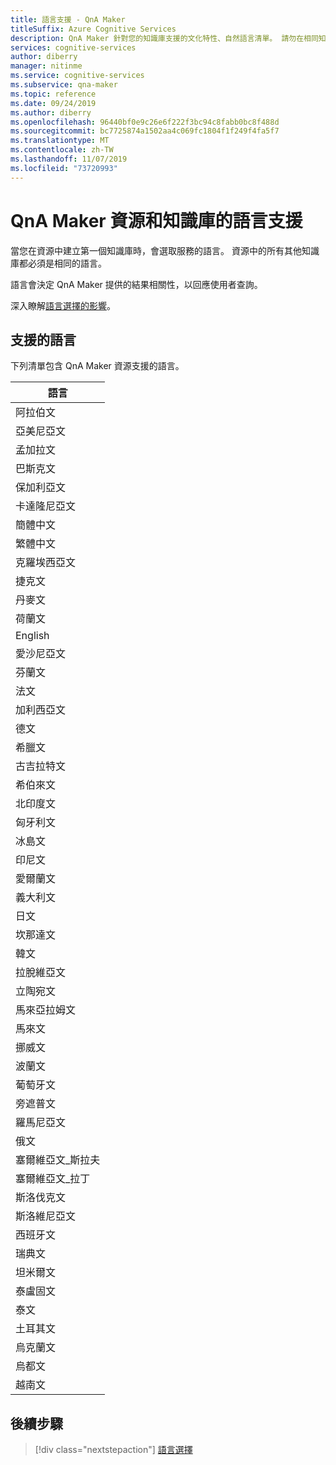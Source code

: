```yaml
---
title: 語言支援 - QnA Maker
titleSuffix: Azure Cognitive Services
description: QnA Maker 針對您的知識庫支援的文化特性、自然語言清單。 請勿在相同知識庫中混用語言。
services: cognitive-services
author: diberry
manager: nitinme
ms.service: cognitive-services
ms.subservice: qna-maker
ms.topic: reference
ms.date: 09/24/2019
ms.author: diberry
ms.openlocfilehash: 96440bf0e9c26e6f222f3bc94c8fabb0bc8f488d
ms.sourcegitcommit: bc7725874a1502aa4c069fc1804f1f249f4fa5f7
ms.translationtype: MT
ms.contentlocale: zh-TW
ms.lasthandoff: 11/07/2019
ms.locfileid: "73720993"
---
```

# <a name="language-support-for-a-qna-maker-resource-and-knowledge-bases"></a>QnA Maker 資源和知識庫的語言支援

當您在資源中建立第一個知識庫時，會選取服務的語言。 資源中的所有其他知識庫都必須是相同的語言。 

語言會決定 QnA Maker 提供的結果相關性，以回應使用者查詢。

深入瞭解[語言選擇的影響](../how-to/language-knowledge-base.md)。

## <a name="languages-supported"></a>支援的語言

下列清單包含 QnA Maker 資源支援的語言。 

|語言|
|--|
|阿拉伯文|
|亞美尼亞文|
|孟加拉文|
|巴斯克文|
|保加利亞文|
|卡達隆尼亞文|
|簡體中文|
|繁體中文|
|克羅埃西亞文|
|捷克文|
|丹麥文|
|荷蘭文|
|English|
|愛沙尼亞文|
|芬蘭文|
|法文|
|加利西亞文|
|德文|
|希臘文|
|古吉拉特文|
|希伯來文|
|北印度文|
|匈牙利文|
|冰島文|
|印尼文|
|愛爾蘭文|
|義大利文|
|日文|
|坎那達文|
|韓文|
|拉脫維亞文|
|立陶宛文|
|馬來亞拉姆文|
|馬來文|
|挪威文|
|波蘭文|
|葡萄牙文|
|旁遮普文|
|羅馬尼亞文|
|俄文|
|塞爾維亞文_斯拉夫|
|塞爾維亞文_拉丁|
|斯洛伐克文|
|斯洛維尼亞文|
|西班牙文|
|瑞典文|
|坦米爾文|
|泰盧固文|
|泰文|
|土耳其文|
|烏克蘭文|
|烏都文|
|越南文|

## <a name="next-steps"></a>後續步驟

> [!div class="nextstepaction"]
> [語言選擇](../how-to/language-knowledge-base.md)